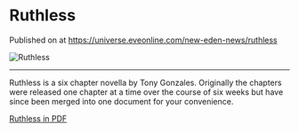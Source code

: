# Ruthless
Published on  at https://universe.eveonline.com/new-eden-news/ruthless

![Ruthless](http://web.ccpgamescdn.com/newssystem/media/62918/1/ruthless_chap1.jpg)

---

Ruthless is a six chapter novella by Tony Gonzales. Originally the chapters were released one chapter at a time over the course of six weeks but have since been merged into one document for your convenience.

<a href="http://web.ccpgamescdn.com/communityassets/pdf/shortstories/Ruthless_All_Chapters.pdf">Ruthless in PDF</a>
